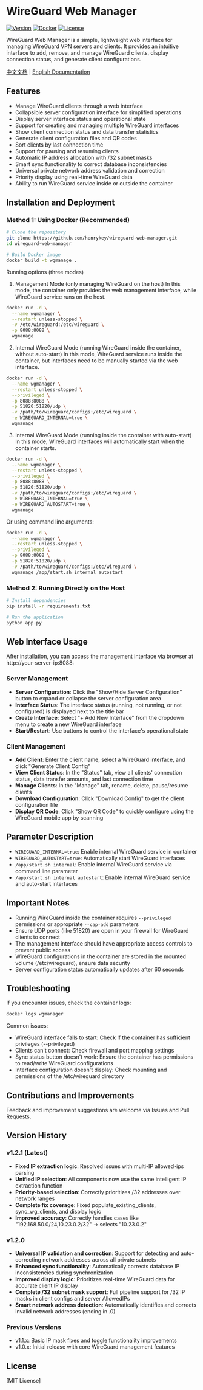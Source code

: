 # WireGuard Web Manager

[![Version](https://img.shields.io/badge/version-v1.2.1-blue.svg)](https://github.com/henrykey/wireguard-web-manager/releases)
[![Docker](https://img.shields.io/badge/docker-supported-green.svg)](https://hub.docker.com)
[![License](https://img.shields.io/badge/license-MIT-green.svg)](LICENSE)

WireGuard Web Manager is a simple, lightweight web interface for managing WireGuard VPN servers and clients. It provides an intuitive interface to add, remove, and manage WireGuard clients, display connection status, and generate client configurations.

[中文文档](README.ZH.md) | [English Documentation](README.md)

## Features

- Manage WireGuard clients through a web interface
- Collapsible server configuration interface for simplified operations
- Display server interface status and operational state
- Support for creating and managing multiple WireGuard interfaces
- Show client connection status and data transfer statistics
- Generate client configuration files and QR codes
- Sort clients by last connection time
- Support for pausing and resuming clients
- Automatic IP address allocation with /32 subnet masks
- Smart sync functionality to correct database inconsistencies
- Universal private network address validation and correction
- Priority display using real-time WireGuard data
- Ability to run WireGuard service inside or outside the container

## Installation and Deployment

### Method 1: Using Docker (Recommended)

```bash
# Clone the repository
git clone https://github.com/henrykey/wireguard-web-manager.git
cd wireguard-web-manager

# Build Docker image
docker build -t wgmanage .
```

Running options (three modes)

1. Management Mode (only managing WireGuard on the host)
   In this mode, the container only provides the web management interface, while WireGuard service runs on the host.

```bash
docker run -d \
  --name wgmanager \
  --restart unless-stopped \
  -v /etc/wireguard:/etc/wireguard \
  -p 8088:8088 \
  wgmanage
```

2. Internal WireGuard Mode (running WireGuard inside the container, without auto-start)
   In this mode, WireGuard service runs inside the container, but interfaces need to be manually started via the web interface.

```bash
docker run -d \
  --name wgmanager \
  --restart unless-stopped \
  --privileged \
  -p 8088:8088 \
  -p 51820:51820/udp \
  -v /path/to/wireguard/configs:/etc/wireguard \
  -e WIREGUARD_INTERNAL=true \
  wgmanage
```

3. Internal WireGuard Mode (running inside the container with auto-start)
   In this mode, WireGuard interfaces will automatically start when the container starts.

```bash
docker run -d \
  --name wgmanager \
  --restart unless-stopped \
  --privileged \
  -p 8088:8088 \
  -p 51820:51820/udp \
  -v /path/to/wireguard/configs:/etc/wireguard \
  -e WIREGUARD_INTERNAL=true \
  -e WIREGUARD_AUTOSTART=true \
  wgmanage
```

Or using command line arguments:

```bash
docker run -d \
  --name wgmanager \
  --restart unless-stopped \
  --privileged \
  -p 8088:8088 \
  -p 51820:51820/udp \
  -v /path/to/wireguard/configs:/etc/wireguard \
  wgmanage /app/start.sh internal autostart
```

### Method 2: Running Directly on the Host
```bash
# Install dependencies
pip install -r requirements.txt

# Run the application
python app.py
```

## Web Interface Usage

After installation, you can access the management interface via browser at http://your-server-ip:8088:

### Server Management

- **Server Configuration**: Click the "Show/Hide Server Configuration" button to expand or collapse the server configuration area
- **Interface Status**: The interface status (running, not running, or not configured) is displayed next to the title bar
- **Create Interface**: Select "+ Add New Interface" from the dropdown menu to create a new WireGuard interface
- **Start/Restart**: Use buttons to control the interface's operational state

### Client Management

- **Add Client**: Enter the client name, select a WireGuard interface, and click "Generate Client Config"
- **View Client Status**: In the "Status" tab, view all clients' connection status, data transfer amounts, and last connection time
- **Manage Clients**: In the "Manage" tab, rename, delete, pause/resume clients
- **Download Configuration**: Click "Download Config" to get the client configuration file
- **Display QR Code**: Click "Show QR Code" to quickly configure using the WireGuard mobile app by scanning

## Parameter Description

- `WIREGUARD_INTERNAL=true`: Enable internal WireGuard service in container
- `WIREGUARD_AUTOSTART=true`: Automatically start WireGuard interfaces
- `/app/start.sh internal`: Enable internal WireGuard service via command line parameter
- `/app/start.sh internal autostart`: Enable internal WireGuard service and auto-start interfaces

## Important Notes

- Running WireGuard inside the container requires `--privileged` permissions or appropriate `--cap-add` parameters
- Ensure UDP ports (like 51820) are open in your firewall for WireGuard clients to connect
- The management interface should have appropriate access controls to prevent public access
- WireGuard configurations in the container are stored in the mounted volume (/etc/wireguard), ensure data security
- Server configuration status automatically updates after 60 seconds

## Troubleshooting

If you encounter issues, check the container logs:
```bash
docker logs wgmanager
```
Common issues:

- WireGuard interface fails to start: Check if the container has sufficient privileges (--privileged)
- Clients can't connect: Check firewall and port mapping settings
- Sync status button doesn't work: Ensure the container has permissions to read/write WireGuard configurations
- Interface configuration doesn't display: Check mounting and permissions of the /etc/wireguard directory

## Contributions and Improvements

Feedback and improvement suggestions are welcome via Issues and Pull Requests.

## Version History

### v1.2.1 (Latest)
- **Fixed IP extraction logic**: Resolved issues with multi-IP allowed-ips parsing
- **Unified IP selection**: All components now use the same intelligent IP extraction function
- **Priority-based selection**: Correctly prioritizes /32 addresses over network ranges
- **Complete fix coverage**: Fixed populate_existing_clients, sync_wg_clients, and display logic
- **Improved accuracy**: Correctly handles cases like "192.168.50.0/24,10.23.0.2/32" → selects "10.23.0.2"

### v1.2.0
- **Universal IP validation and correction**: Support for detecting and auto-correcting network addresses across all private subnets
- **Enhanced sync functionality**: Automatically corrects database IP inconsistencies during synchronization  
- **Improved display logic**: Prioritizes real-time WireGuard data for accurate client IP display
- **Complete /32 subnet mask support**: Full pipeline support for /32 IP masks in client configs and server AllowedIPs
- **Smart network address detection**: Automatically identifies and corrects invalid network addresses (ending in .0)

### Previous Versions
- v1.1.x: Basic IP mask fixes and toggle functionality improvements
- v1.0.x: Initial release with core WireGuard management features

## License

[MIT License]